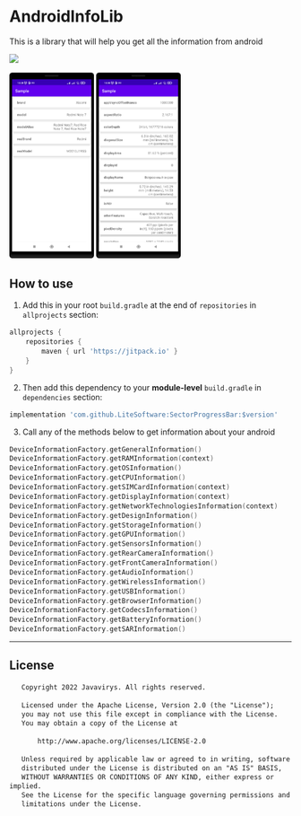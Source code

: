 # AndroidInfoLib

This is a library that will help you get all the information from android

[![](https://jitpack.io/v/LiteSoftware/SectorProgressBar.svg)](https://jitpack.io/#LiteSoftware/SectorProgressBar)

<img src="screens/1_2.png" width="30%" /> <img src="screens/1_3.png" width="30%" />

## How to use
1. Add this in your root `build.gradle` at the end of `repositories` in `allprojects` section:
```groovy
allprojects {
    repositories {
        maven { url 'https://jitpack.io' }
    }
}
```

2. Then add this dependency to your **module-level** `build.gradle` in `dependencies` section:
```groovy
implementation 'com.github.LiteSoftware:SectorProgressBar:$version'
```

3. Call any of the methods below to get information about your android
```kotlin
DeviceInformationFactory.getGeneralInformation()
DeviceInformationFactory.getRAMInformation(context)
DeviceInformationFactory.getOSInformation()
DeviceInformationFactory.getCPUInformation()
DeviceInformationFactory.getSIMCardInformation(context)
DeviceInformationFactory.getDisplayInformation(context)
DeviceInformationFactory.getNetworkTechnologiesInformation(context)
DeviceInformationFactory.getDesignInformation()
DeviceInformationFactory.getStorageInformation()
DeviceInformationFactory.getGPUInformation()
DeviceInformationFactory.getSensorsInformation()
DeviceInformationFactory.getRearCameraInformation()
DeviceInformationFactory.getFrontCameraInformation()
DeviceInformationFactory.getAudioInformation()
DeviceInformationFactory.getWirelessInformation()
DeviceInformationFactory.getUSBInformation()
DeviceInformationFactory.getBrowserInformation()
DeviceInformationFactory.getCodecsInformation()
DeviceInformationFactory.getBatteryInformation()
DeviceInformationFactory.getSARInformation()
```

---

## License

```
   Copyright 2022 Javavirys. All rights reserved.

   Licensed under the Apache License, Version 2.0 (the "License");
   you may not use this file except in compliance with the License.
   You may obtain a copy of the License at

       http://www.apache.org/licenses/LICENSE-2.0

   Unless required by applicable law or agreed to in writing, software
   distributed under the License is distributed on an "AS IS" BASIS,
   WITHOUT WARRANTIES OR CONDITIONS OF ANY KIND, either express or implied.
   See the License for the specific language governing permissions and
   limitations under the License.
```
